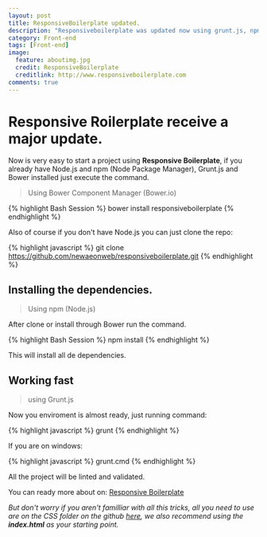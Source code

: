 ```yaml
---
layout: post
title: ResponsiveBoilerplate updated.
description: "Responsiveboilerplate was updated now using grunt.js, npm, bower."
category: Front-end
tags: [Front-end]
image:
  feature: aboutimg.jpg
  credit: ResponsiveBoilerplate
  creditlink: http://www.responsiveboilerplate.com
comments: true  
---
```


# Responsive Roilerplate receive a major update.
Now is very easy to start a project using **Responsive Boilerplate**, if you already have Node.js and npm (Node Package Manager), Grunt.js and Bower installed just execute the command.

> Using Bower Component Manager (Bower.io)

{% highlight Bash Session %}
	bower install responsiveboilerplate
{% endhighlight %}

Also of course if you don't have Node.js you can just clone the repo:

{% highlight javascript %}
	git clone https://github.com/newaeonweb/responsiveboilerplate.git
{% endhighlight %}

## Installing the dependencies.
> Using npm (Node.js)

After clone or install through Bower run the command.

{% highlight Bash Session %}
	npm install
{% endhighlight %}

This will install all de dependencies.

## Working fast
> using Grunt.js

Now you enviroment is almost ready, just running command:

{% highlight javascript %}
	grunt
{% endhighlight %}

If you are on windows:

{% highlight javascript %}
	grunt.cmd
{% endhighlight %}

All the project will be linted and validated.

You can ready more about on: [Responsive Boilerplate](http://www.responsiveboilerplate.com/ "Visit ResponsiveBoilerplate")

_But don't worry if you aren't familliar with all this tricks, all you need to use are on the CSS folder on the github [here](https://github.com/newaeonweb/responsiveboilerplate/ "Visit ResponsiveBoilerplate on Gitbub"), we also recommend using the **index.html** as your starting point._
